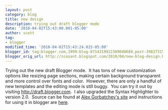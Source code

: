 ```yaml
---
layout: post
category: blog
title: new design
description: trying out draft blogger mode
date: '2010-04-02T15:43:00.001-05:00'
author: scott
tag:
- blogger
modified_time: '2010-04-02T15:43:24.015-05:00'
blogger_id: tag:blogger.com,1999:blog-8714319922389040689.post-398373158106498102
blogger_orig_url: http://scosant.blogspot.com/2010/04/new-blog-design.html
---
```


Trying out the new draft Blogger mode.&nbsp; It has tons of new customization options like resizing page sections, making certain background transparent and more control over fonts and color.&nbsp; However, there are only a handful of new templates and the editing mode is still buggy.&nbsp; You can try it out by visiting <a href="http://draft.blogger.com/">http://draft.blogger.com</a>.&nbsp; I also upgraded the Syntax Highlighter to version 2.0.&nbsp; Source can be found at <a href="http://alexgorbatchev.com/wiki/SyntaxHighlighter">Alex Gorbatchev's site</a> and instructions for using it in blogger are <a href="http://www.craftyfella.com/2010/01/syntax-highlighting-with-blogger-engine.html">here</a>.